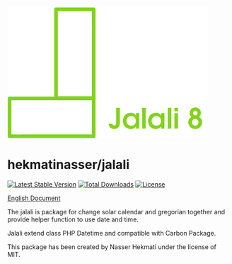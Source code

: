 <p align="cente">
<img src="https://raw.githubusercontent.com/hekmatinasser/jalali/master/logo.png" alt="jalali">
</p>
<h1 align="cente">hekmatinasser/jalali</h1>
<p align="cente">
<a href="https://packagist.org/packages/hekmatinasser/jalali"><img src="https://poser.pugx.org/hekmatinasser/jalali/v/stable" alt="Latest Stable Version"></a>
<a href="https://packagist.org/packages/hekmatinasser/jalali"><img src="https://poser.pugx.org/hekmatinasser/jalali/downloads" alt="Total Downloads"></a>
<a href="https://packagist.org/packages/hekmatinasser/jalali"><img src="https://poser.pugx.org/hekmatinasser/jalali/license" alt="License"></a>
</p>

<p align="cente">
<a href="https://hekmatinasser.github.io/jalali">English Document</a>
</p>

<p align="cente">The jalali is package for change solar calendar and gregorian together and provide helper function to use date and time.</p>
<p align="cente">Jalali extend class PHP Datetime and compatible with Carbon Package.</p>
<p align="cente">This package has been created by Nasser Hekmati under the license of MIT.</p>

